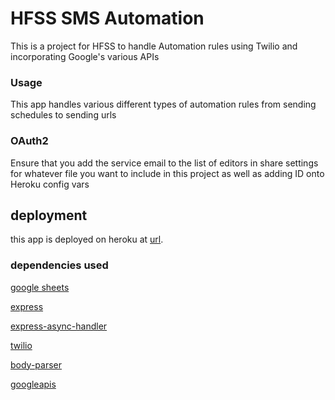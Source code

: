 # HFSS SMS Automation
This is a project for HFSS to handle Automation rules using Twilio and incorporating Google's various APIs

### Usage

This app handles various different types of automation rules from sending schedules to sending urls

### OAuth2 
Ensure that you add the service email to the list of editors in share settings for whatever file you want to include in this project as well as adding ID onto Heroku config vars

## deployment
this app is deployed on heroku at [url](https://hfss-twilio-server.herokuapp.com/). 

### dependencies used
[google sheets](https://www.npmjs.com/package/google-spreadsheet)

[express](https://www.npmjs.com/package/express)

[express-async-handler](https://www.npmjs.com/package/express-async-handler)

[twilio](https://www.npmjs.com/package/twilio)

[body-parser](https://www.npmjs.com/package/body-parser)

[googleapis](https://www.npmjs.com/package/googleapis)
